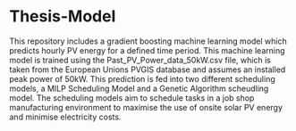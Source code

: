 # Thesis-Model
This repository includes a gradient boosting machine learning model which predicts hourly PV energy for a defined time period. This machine learning model is trained using the Past_PV_Power_data_50kW.csv file, which is taken from the European Unions PVGIS database and assumes an installed peak power of 50kW. This prediction is fed into two different scheduling models, a MILP Scheduling Model and a Genetic Algorithm scheudling model. The scheduling models aim to schedule tasks in a job shop manufacturing environment to maximise the use of onsite solar PV energy and minimise electricity costs. 
